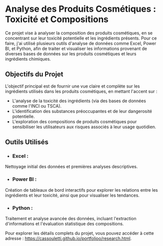 # Analyse des Produits Cosmétiques : Toxicité et Compositions
Ce projet vise à analyser la composition des produits cosmétiques, en se concentrant sur leur toxicité potentielle et les ingrédients présents. Pour ce faire, j'ai utilisé plusieurs outils d'analyse de données comme Excel, Power BI, et Python, afin de traiter et visualiser les informations provenant de diverses bases de données sur les produits cosmétiques et leurs ingrédients chimiques.

## Objectifs du Projet
L'objectif principal est de fournir une vue claire et complète sur les ingrédients utilisés dans les produits cosmétiques, en mettant l'accent sur :
- L'analyse de la toxicité des ingrédients (via des bases de données comme l'INCI ou TSCA).
- L'identification des substances préoccupantes et de leur dangerosité potentielle.
- L'exploration des compositions de produits cosmétiques pour sensibiliser les utilisateurs aux risques associés à leur usage quotidien.

## Outils Utilisés
- ### Excel : 
Nettoyage initial des données et premières analyses descriptives.
- ### Power BI : 
Création de tableaux de bord interactifs pour explorer les relations entre les ingrédients et leur toxicité, ainsi que pour visualiser les tendances.
- ### Python : 
Traitement et analyse avancée des données, incluant l'extraction d'informations et l'évaluation statistique des compositions.

Pour explorer les détails complets du projet, vous pouvez accéder à cette adresse : https://cassouletti.github.io/portfolioo/research.html.
